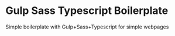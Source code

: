 # Gulp Sass Typescript Boilerplate

Simple boilerplate with Gulp+Sass+Typescript for simple webpages
